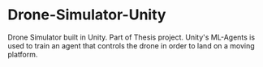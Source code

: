 # Drone-Simulator-Unity
Drone Simulator built in Unity.
Part of Thesis project.
Unity's ML-Agents is used to train an agent that controls the drone in order to land on a moving platform.
